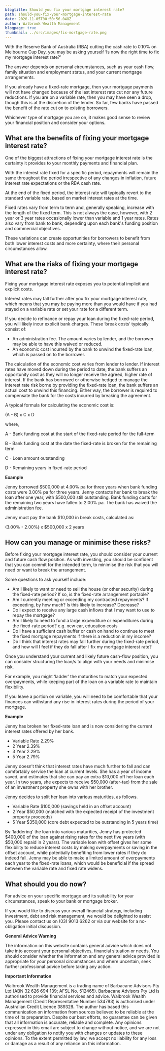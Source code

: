 ```yaml
---
blogtitle: Should you fix your mortgage interest rate?
path: should-you-fix-your-mortgage-interest-rate
date: 2020-11-05T00:50:56.048Z
author: Walbrook Wealth Management
blogpage: true
thumbnail: ../src/images/fix-mortgage-rate.png
---
```

With the Reserve Bank of Australia (RBA) cutting the cash rate to 0.10% on Melbourne Cup Day, you may be asking yourself ‘Is now the right time to fix my mortgage interest rate?’

The answer depends on personal circumstances, such as your cash flow, family situation and employment status, and your current mortgage arrangements.

If you already have a fixed-rate mortgage, then your mortgage payments will not have changed because of the last interest rate cut nor any future reductions. If you are on a variable rate, then you may have seen a drop, though this is at the discretion of the lender.  So far, few banks have passed the benefit of the rate cut on to existing borrowers. 

Whichever type of mortgage you are on, it makes good sense to review your financial position and consider your options.

## What are the benefits of fixing your mortgage interest rate?

One of the biggest attractions of fixing your mortgage interest rate is the certainty it provides to your monthly payments and financial plan.

With the interest rate fixed for a specific period, repayments will remain the same throughout the period irrespective of any changes in inflation, future interest rate expectations or the RBA cash rate.

At the end of the fixed period, the interest rate will typically revert to the standard variable rate, based on market interest rates at the time.

Fixed rates vary from term to term and, generally speaking, increase with the length of the fixed term. This is not always the case, however, with 2 year or 3 year rates occasionally lower than variable and 1 year rates.  Rates also vary from bank to bank, depending upon each bank's funding position and commercial objectives. 

These variations can create opportunities for borrowers to benefit from both lower interest costs and more certainty, where their personal circumstances allow.

## What are the risks of fixing your mortgage interest rate?

Fixing your mortgage interest rate exposes you to potential implicit and explicit costs.

Interest rates may fall further after you fix your mortgage interest rate, which means that you may be paying more than you would have if you had stayed on a variable rate or set your rate for a different term.

If you decide to refinance or repay your loan during the fixed-rate period, you will likely incur explicit bank charges. These ‘break costs’ typically consist of:

* An administration fee. The amount varies by lender, and the borrower may be able to have this waived or reduced.
* An economic cost incurred by the bank to unwind the fixed-rate loan, which is passed on to the borrower.

The calculation of the economic cost varies from lender to lender. If interest rates have moved down during the period to date, the bank suffers an opportunity cost as they will no longer receive the agreed, higher rate of interest. If the bank has borrowed or otherwise hedged to manage the interest rate risk borne by providing the fixed-rate loan, the bank suffers an actual cost to unwind this financing. Either way, the borrower is required to compensate the bank for the costs incurred by breaking the agreement.

A typical formula for calculating the economic cost is:

(A - B) x C x D

where,

A - Bank funding cost at the start of the fixed-rate period for the full-term

B - Bank funding cost at the date the fixed-rate is broken for the remaining term

C - Loan amount outstanding

D - Remaining years in fixed-rate period

**Example**

Jenny borrowed $500,000 at 4.00% pa for three years when bank funding costs were 3.00% pa for three years. Jenny contacts her bank to break the loan after one year, with $500,000 still outstanding. Bank funding costs for the remaining two years have fallen to 2.00% pa.  The bank has waived the administration fee.

Jenny must pay the bank $10,000 in break costs, calculated as:

(3.00% - 2.00%) x $500,000 x 2 years

## How can you manage or minimise these risks?

Before fixing your mortgage interest rate, you should consider your current and future cash flow position. As with investing, you should be confident that you can commit for the intended term, to minimise the risk that you will need or want to break the arrangement.

Some questions to ask yourself include:

* Am I likely to want or need to sell the house (or other security) during the fixed-rate period? If so, is the fixed-rate arrangement portable?
* Am I currently meeting or exceeding my contracted repayments? If exceeding, by how much? Is this likely to increase? Decrease?
* Do I expect to receive any large cash inflows that I may want to use to repay the mortgage?
* Am I likely to need to fund a large expenditure or expenditures during the fixed-rate period? e.g. new car, education costs
* Do I have a sufficient cash buffer or cash on hand to continue to meet the fixed mortgage repayments if there is a reduction in my income?
* Do I think that interest rates may fall further during the fixed-rate period, and how will I feel if they do fall after I fix my mortgage interest rate?

Once you understand your current and likely future cash-flow position, you can consider structuring the loan/s to align with your needs and minimise risk. 

For example, you might ‘ladder’ the maturities to match your expected overpayments, while keeping part of the loan on a variable rate to maintain flexibility.

If you leave a portion on variable, you will need to be comfortable that your finances can withstand any rise in interest rates during the period of your mortgage.

**Example**

Jenny has broken her fixed-rate loan and is now considering the current interest rates offered by her bank.

* Variable Rate 2.29%
* 2 Year 2.39%
* 3 Year 2.29%
* 5 Year 2.79%

Jenny doesn’t think that interest rates have much further to fall and can comfortably service the loan at current levels. She has a year of income saved, and estimates that she can pay an extra $10,000 off her loan each year. In two years, she expects to receive $50,000 (after-tax) from the sale of an investment property she owns with her brother.

Jenny decides to split her loan into various maturities, as follows. 

* Variable Rate $100,000 (savings held in an offset account)
* 2 Year $50,000 (matched with the expected receipt of the investment property proceeds)
* 5 Year $350,000 (core debt expected to be outstanding in 5 years time)

By 'laddering' the loan into various maturities, Jenny has protected $400,000 of the loan against rising rates for the next five years (with $50,000 repaid in 2 years).  The variable loan with offset gives her some flexibility to reduce interest costs by making overpayments or saving in the offset account, while potentially benefiting from lower rates if they do indeed fall.  Jenny may be able to make a limited amount of overpayments each year to the fixed-rate loans, which would be beneficial if the spread between the variable rate and fixed rate widens.

## What should you do now?

For advice on your specific mortgage and its suitability for your circumstances, speak to your bank or mortgage broker.

If you would like to discuss your overall financial strategy, including investment, debt and risk management, we would be delighted to assist you. Please contact us on (03) 9013 6262 or via our website for a no-obligation initial discussion.

**General Advice Warning**

The information on this website contains general advice which does not take into account your personal objectives, financial situation or needs. You should consider whether the information and any general advice provided is appropriate for your personal circumstances and where uncertain, seek further professional advice before taking any action.

**Important Information**

Walbrook Wealth Management is a trading name of Barbacane Advisors Pty Ltd (ABN 32 626 694 139; AFSL No. 512465). Barbacane Advisors Pty Ltd is authorised to provide financial services and advice. Walbrook Wealth Management (Credit Representative Number 534783) is authorised under Australian Credit Licence 389328. The author has based this communication on information from sources believed to be reliable at the time of its preparation. Despite our best efforts, no guarantee can be given that all information is accurate, reliable and complete. Any opinions expressed in this email are subject to change without notice, and we are not under any obligation to notify you with changes or updates to these opinions. To the extent permitted by law, we accept no liability for any loss or damage as a result of any reliance on this information.